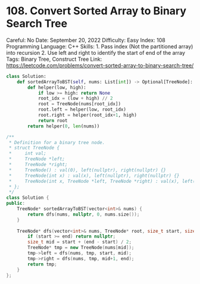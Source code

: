 # 108. Convert Sorted Array to Binary Search Tree

Careful: No
Date: September 20, 2022
Difficulty: Easy
Index: 108
Programming Language: C++
Skills: 1. Pass index (Not the partitioned array) into recursion
2. Use left and right to identify the start of end of the array 
Tags: Binary Tree, Construct Tree
Link: https://leetcode.com/problems/convert-sorted-array-to-binary-search-tree/

```python
class Solution:
	def sortedArrayToBST(self, nums: List[int]) -> Optional[TreeNode]:
		def helper(low, high):
			if low >= high: return None
			root_idx = (low + high) // 2
			root = TreeNode(nums[root_idx])
			root.left = helper(low, root_idx)
			root.right = helper(root_idx+1, high)
			return root
		return helper(0, len(nums))
```

```cpp
/**
 * Definition for a binary tree node.
 * struct TreeNode {
 *     int val;
 *     TreeNode *left;
 *     TreeNode *right;
 *     TreeNode() : val(0), left(nullptr), right(nullptr) {}
 *     TreeNode(int x) : val(x), left(nullptr), right(nullptr) {}
 *     TreeNode(int x, TreeNode *left, TreeNode *right) : val(x), left(left), right(right) {}
 * };
 */
class Solution {
public:
    TreeNode* sortedArrayToBST(vector<int>& nums) {
        return dfs(nums, nullptr, 0, nums.size());
    }
    
    TreeNode* dfs(vector<int>& nums, TreeNode* root, size_t start, size_t end) {
        if (start >= end) return nullptr;
        size_t mid = start + (end - start) / 2;
        TreeNode* tmp = new TreeNode(nums[mid]);
        tmp->left = dfs(nums, tmp, start, mid);
        tmp->right = dfs(nums, tmp, mid+1, end);
        return tmp;
    }
};
```
